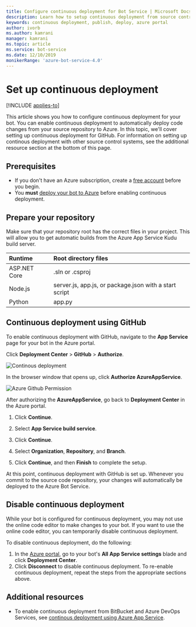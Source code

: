 ```yaml
---
title: Configure continuous deployment for Bot Service | Microsoft Docs
description: Learn how to setup continuous deployment from source control for a Bot Service. 
keywords: continuous deployment, publish, deploy, azure portal
author: ivorb
ms.author: kamrani
manager: kamrani
ms.topic: article
ms.service: bot-service
ms.date: 12/10/2019
monikerRange: 'azure-bot-service-4.0'
---
```


# Set up continuous deployment

[!INCLUDE [applies-to](./includes/applies-to.md)]

This article shows you how to configure continuous deployment for your bot. You can enable continuous deployment to automatically deploy code changes from your source repository to Azure. In this topic, we'll cover setting up continuous deployment for GitHub. For information on setting up continous deployment with other source control systems, see the additional resource section at the bottom of this page.

## Prerequisites
- If you don't have an Azure subscription, create a [free account](https://portal.azure.com) before you begin.
- You **must** [deploy your bot to Azure](bot-builder-deploy-az-cli.md) before enabling continuous deployment.

## Prepare your repository
Make sure that your repository root has the correct files in your project. This will allow you to get automatic builds from the Azure App Service Kudu build server. 

|Runtime | Root directory files |
|:-------|:---------------------|
| ASP.NET Core | .sln or .csproj |
| Node.js | server.js, app.js, or package.json with a start script |
| Python | app.py |


## Continuous deployment using GitHub
To enable continuous deployment with GitHub, navigate to the **App Service** page for your bot in the Azure portal.

Click **Deployment Center** > **GitHub** > **Authorize**.

![Continous deployment](~/media/azure-bot-build/azure-deployment.png)

In the browser window that opens up, click **Authorize AzureAppService**. 

![Azure Github Permission](~/media/azure-bot-build/azure-deployment-github.png)

After authorizing the **AzureAppService**, go back to **Deployment Center** in the Azure portal.

1. Click **Continue**. 

1. Select **App Service build service**.

1. Click **Continue**.

1. Select **Organization**, **Repository**, and **Branch**.

1. Click **Continue**, and then **Finish** to complete the setup.

At this point, continuous deployment with GitHub is set up. Whenever you commit to the source code repository, your changes will automatically be deployed to the Azure Bot Service.

## Disable continuous deployment

While your bot is configured for continuous deployment, you may not use the online code editor to make changes to your bot. If you want to use the online code editor, you can temporarily disable continuous deployment.

To disable continuous deployment, do the following:
1. In the [Azure portal](https://portal.azure.com), go to your bot's **All App Service settings** blade and click **Deployment Center**. 
1. Click **Disconnect** to disable continuous deployment. To re-enable continuous deployment, repeat the steps from the appropriate sections above.

## Additional resources
- To enable continuous deployment from BitBucket and Azure DevOps Services, see  [continous deployment using Azure App Service](https://docs.microsoft.com/azure/app-service/deploy-continuous-deployment).


